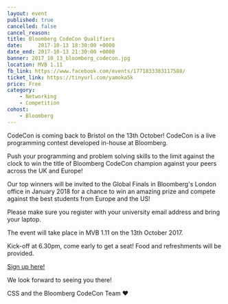 ```yaml
---
layout: event
published: true
cancelled: false
cancel_reason:
title: Bloomberg CodeCon Qualifiers
date:     2017-10-13 18:30:00 +0000
date_end: 2017-10-13 21:30:00 +0000
banner: 2017_10_13_bloomberg_codecon.jpg
location: MVB 1.11
fb_link: https://www.facebook.com/events/1771833383117588/
ticket_link: https://tinyurl.com/yamoka5k
price: Free
category:
    - Networking
    - Competition
cohost:
    - Bloomberg
---
```


CodeCon is coming back to Bristol on the 13th October! CodeCon is a live programming contest developed in-house at Bloomberg.

Push your programming and problem solving skills to the limit against the clock to win the title of Bloomberg CodeCon champion against your peers across the UK and Europe!

Our top winners will be invited to the Global Finals in Bloomberg's London office in January 2018 for a chance to win an amazing prize and compete against the best students from Europe and the US!

Please make sure you register with your university email address and bring your laptop.

The event will take place in MVB 1.11 on the 13th October 2017.

Kick-off at 6.30pm, come early to get a seat! Food and refreshments will be provided.

<a class="btn btn--dark" href="http://tinyurl.com/yamoka5k">
  Sign up here!
</a>

We look forward to seeing you there!

CSS and the Bloomberg CodeCon Team ❤️
